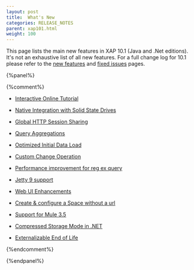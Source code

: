 ```yaml
---
layout: post
title:  What's New
categories: RELEASE_NOTES
parent: xap101.html
weight: 100
---
```


This page lists the main new features in XAP 10.1 (Java and .Net editions). It's not an exhaustive list of all new features. For a full change log for 10.1 please refer to the [new features](./101new-features.html) and [fixed issues](./101fixed-issues.html) pages.


{%panel%}

{%comment%}
- [Interactive Online Tutorial](#0)

- [Native Integration with Solid State Drives](#1)

- [Global HTTP Session Sharing](#2)

- [Query Aggregations](#3)

- [Optimized Initial Data Load](#4)


- [Custom Change Operation](#6)

- [Performance improvement for reg ex query](#7)

- [Jetty 9 support](#8)

- [Web UI Enhancements](#9)

- [Create & configure a Space without a url](#10)

- [Support for Mule 3.5](#11)

- [Compressed Storage Mode in .NET](#12)

- [Externalizable End of Life](#13)

{%endcomment%}

{%endpanel%}


